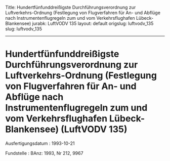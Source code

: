 Title: Hundertfünfunddreißigste Durchführungsverordnung zur Luftverkehrs-Ordnung (Festlegung
  von Flugverfahren für An- und Abflüge nach Instrumentenflugregeln zum und vom Verkehrsflughafen
  Lübeck-Blankensee)
jurabk: LuftVODV 135
layout: default
origslug: luftvodv_135
slug: luftvodv_135

---

# Hundertfünfunddreißigste Durchführungsverordnung zur Luftverkehrs-Ordnung (Festlegung von Flugverfahren für An- und Abflüge nach Instrumentenflugregeln zum und vom Verkehrsflughafen Lübeck-Blankensee) (LuftVODV 135)

Ausfertigungsdatum
:   1993-10-21

Fundstelle
:   BAnz: 1993, Nr 212, 9967

